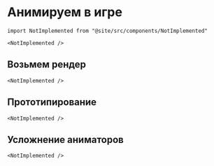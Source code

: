 # Анимируем в игре

```mdx-code-block
import NotImplemented from "@site/src/components/NotImplemented"

<NotImplemented />
```

## Возьмем рендер

```mdx-code-block
<NotImplemented />
```

## Прототипирование

```mdx-code-block
<NotImplemented />
```

## Усложнение аниматоров

```mdx-code-block
<NotImplemented />
```
